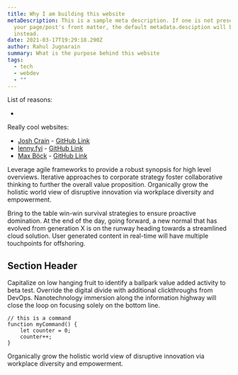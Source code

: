 ```yaml
---
title: Why I am building this website
metaDescription: This is a sample meta description. If one is not present in
  your page/post's front matter, the default metadata.desciption will be used
  instead.
date: 2021-03-17T19:29:18.290Z
author: Rahul Jugnarain
summary: What is the purpose behind this website
tags:
  - tech
  - webdev
  - ""
---
```

List of reasons:

*

Really cool websites:

* [Josh Crain](https://joshcrain.io/) - [GitHub Link](https://github.com/joshcrain/joshcrain.io)
* [lenny.fyi](https://lenny.fyi/) - [GitHub Link](https://github.com/lennyanders/lenny.fyi)
* [Max Böck](https://mxb.dev/) - [GitHub Link](https://github.com/maxboeck/mxb)


Leverage agile frameworks to provide a robust synopsis for high level overviews. Iterative approaches to corporate strategy foster collaborative thinking to further the overall value proposition. Organically grow the holistic world view of disruptive innovation via workplace diversity and empowerment.

Bring to the table win-win survival strategies to ensure proactive domination. At the end of the day, going forward, a new normal that has evolved from generation X is on the runway heading towards a streamlined cloud solution. User generated content in real-time will have multiple touchpoints for offshoring.

## Section Header

Capitalize on low hanging fruit to identify a ballpark value added activity to beta test. Override the digital divide with additional clickthroughs from DevOps. Nanotechnology immersion along the information highway will close the loop on focusing solely on the bottom line.

```text/2-3
// this is a command
function myCommand() {
	let counter = 0;
	counter++;
}
```

Organically grow the holistic world view of disruptive innovation via workplace diversity and empowerment.